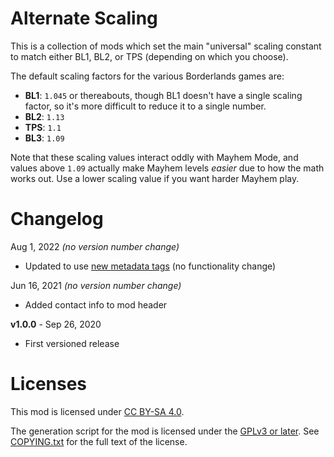 Alternate Scaling
=================

This is a collection of mods which set the main "universal" scaling constant
to match either BL1, BL2, or TPS (depending on which you choose).

The default scaling factors for the various Borderlands games are:

* **BL1**: `1.045` or thereabouts, though BL1 doesn't have a single scaling
  factor, so it's more difficult to reduce it to a single number.
* **BL2**: `1.13`
* **TPS**: `1.1`
* **BL3**: `1.09`

Note that these scaling values interact oddly with Mayhem Mode, and values
above `1.09` actually make Mayhem levels *easier* due to how the math works
out.  Use a lower scaling value if you want harder Mayhem play.

Changelog
=========

Aug 1, 2022 *(no version number change)*
 * Updated to use [new metadata tags](https://github.com/apple1417/blcmm-parsing/tree/master/blimp)
   (no functionality change)

Jun 16, 2021 *(no version number change)*
 * Added contact info to mod header

**v1.0.0** - Sep 26, 2020
 * First versioned release
 
Licenses
========

This mod is licensed under [CC BY-SA 4.0](https://creativecommons.org/licenses/by-sa/4.0/).

The generation script for the mod is licensed under the
[GPLv3 or later](https://www.gnu.org/licenses/quick-guide-gplv3.html).
See [COPYING.txt](../../COPYING.txt) for the full text of the license.

